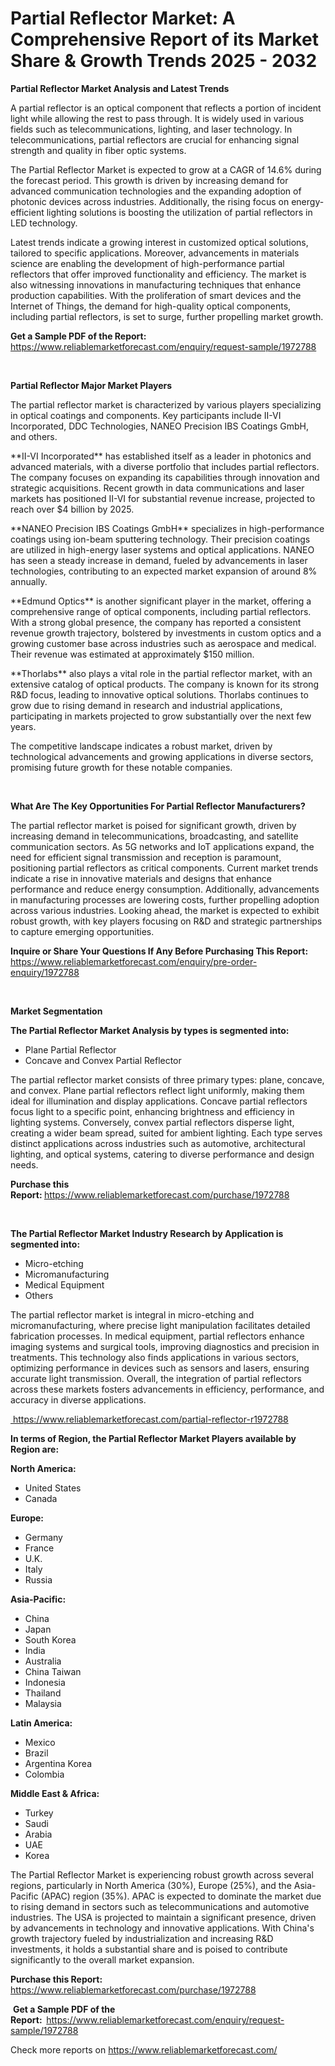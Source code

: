 <p><h1>Partial Reflector Market: A Comprehensive Report of its Market Share & Growth Trends 2025 - 2032</h1></p><p><strong>Partial Reflector Market Analysis and Latest Trends</strong></p>
<p><p>A partial reflector is an optical component that reflects a portion of incident light while allowing the rest to pass through. It is widely used in various fields such as telecommunications, lighting, and laser technology. In telecommunications, partial reflectors are crucial for enhancing signal strength and quality in fiber optic systems.</p><p>The Partial Reflector Market is expected to grow at a CAGR of 14.6% during the forecast period. This growth is driven by increasing demand for advanced communication technologies and the expanding adoption of photonic devices across industries. Additionally, the rising focus on energy-efficient lighting solutions is boosting the utilization of partial reflectors in LED technology. </p><p>Latest trends indicate a growing interest in customized optical solutions, tailored to specific applications. Moreover, advancements in materials science are enabling the development of high-performance partial reflectors that offer improved functionality and efficiency. The market is also witnessing innovations in manufacturing techniques that enhance production capabilities. With the proliferation of smart devices and the Internet of Things, the demand for high-quality optical components, including partial reflectors, is set to surge, further propelling market growth.</p></p>
<p><strong>Get a Sample PDF of the Report:&nbsp;</strong> <a href="https://www.reliablemarketforecast.com/enquiry/request-sample/1972788?utm_campaign=2518&utm_medium=2&utm_source=Github&utm_content=ia&utm_term=20022025&utm_id=partial-reflector">https://www.reliablemarketforecast.com/enquiry/request-sample/1972788</a></p>
<p>&nbsp;</p>
<p><strong>Partial Reflector Major Market Players</strong></p>
<p><p>The partial reflector market is characterized by various players specializing in optical coatings and components. Key participants include II-VI Incorporated, DDC Technologies, NANEO Precision IBS Coatings GmbH, and others. </p><p>**II-VI Incorporated** has established itself as a leader in photonics and advanced materials, with a diverse portfolio that includes partial reflectors. The company focuses on expanding its capabilities through innovation and strategic acquisitions. Recent growth in data communications and laser markets has positioned II-VI for substantial revenue increase, projected to reach over $4 billion by 2025.</p><p>**NANEO Precision IBS Coatings GmbH** specializes in high-performance coatings using ion-beam sputtering technology. Their precision coatings are utilized in high-energy laser systems and optical applications. NANEO has seen a steady increase in demand, fueled by advancements in laser technologies, contributing to an expected market expansion of around 8% annually.</p><p>**Edmund Optics** is another significant player in the market, offering a comprehensive range of optical components, including partial reflectors. With a strong global presence, the company has reported a consistent revenue growth trajectory, bolstered by investments in custom optics and a growing customer base across industries such as aerospace and medical. Their revenue was estimated at approximately $150 million.</p><p>**Thorlabs** also plays a vital role in the partial reflector market, with an extensive catalog of optical products. The company is known for its strong R&D focus, leading to innovative optical solutions. Thorlabs continues to grow due to rising demand in research and industrial applications, participating in markets projected to grow substantially over the next few years.</p><p>The competitive landscape indicates a robust market, driven by technological advancements and growing applications in diverse sectors, promising future growth for these notable companies.</p></p>
<p>&nbsp;</p>
<p><strong>What Are The Key Opportunities For Partial Reflector Manufacturers?</strong></p>
<p><p>The partial reflector market is poised for significant growth, driven by increasing demand in telecommunications, broadcasting, and satellite communication sectors. As 5G networks and IoT applications expand, the need for efficient signal transmission and reception is paramount, positioning partial reflectors as critical components. Current market trends indicate a rise in innovative materials and designs that enhance performance and reduce energy consumption. Additionally, advancements in manufacturing processes are lowering costs, further propelling adoption across various industries. Looking ahead, the market is expected to exhibit robust growth, with key players focusing on R&D and strategic partnerships to capture emerging opportunities.</p></p>
<p><strong>Inquire or Share Your Questions If Any Before Purchasing This Report:</strong> <a href="https://www.reliablemarketforecast.com/enquiry/pre-order-enquiry/1972788?utm_campaign=2518&utm_medium=2&utm_source=Github&utm_content=ia&utm_term=20022025&utm_id=partial-reflector">https://www.reliablemarketforecast.com/enquiry/pre-order-enquiry/1972788</a></p>
<p>&nbsp;</p>
<p><strong>Market Segmentation</strong></p>
<p><strong>The Partial Reflector Market Analysis by types is segmented into:</strong></p>
<p><ul><li>Plane Partial Reflector</li><li>Concave and Convex Partial Reflector</li></ul></p>
<p><p>The partial reflector market consists of three primary types: plane, concave, and convex. Plane partial reflectors reflect light uniformly, making them ideal for illumination and display applications. Concave partial reflectors focus light to a specific point, enhancing brightness and efficiency in lighting systems. Conversely, convex partial reflectors disperse light, creating a wider beam spread, suited for ambient lighting. Each type serves distinct applications across industries such as automotive, architectural lighting, and optical systems, catering to diverse performance and design needs.</p></p>
<p><strong>Purchase this Report:&nbsp;</strong><a href="https://www.reliablemarketforecast.com/purchase/1972788?utm_campaign=2518&utm_medium=2&utm_source=Github&utm_content=ia&utm_term=20022025&utm_id=partial-reflector">https://www.reliablemarketforecast.com/purchase/1972788</a></p>
<p>&nbsp;</p>
<p><strong>The Partial Reflector Market Industry Research by Application is segmented into:</strong></p>
<p><ul><li>Micro-etching</li><li>Micromanufacturing</li><li>Medical Equipment</li><li>Others</li></ul></p>
<p><p>The partial reflector market is integral in micro-etching and micromanufacturing, where precise light manipulation facilitates detailed fabrication processes. In medical equipment, partial reflectors enhance imaging systems and surgical tools, improving diagnostics and precision in treatments. This technology also finds applications in various sectors, optimizing performance in devices such as sensors and lasers, ensuring accurate light transmission. Overall, the integration of partial reflectors across these markets fosters advancements in efficiency, performance, and accuracy in diverse applications.</p></p>
<p><a href="https://www.reliablemarketforecast.com/partial-reflector-r1972788?utm_campaign=2518&utm_medium=2&utm_source=Github&utm_content=ia&utm_term=20022025&utm_id=partial-reflector">&nbsp;https://www.reliablemarketforecast.com/partial-reflector-r1972788</a></p>
<p><strong>In terms of Region, the Partial Reflector Market Players available by Region are:</strong></p>
<p>
    <p> <strong> North America: </strong>
        <ul>
            <li>United States</li>
            <li>Canada</li>
        </ul>
        </p> 
    <p> <strong> Europe: </strong>
        <ul>
            <li>Germany</li>
            <li>France</li>
            <li>U.K.</li>
            <li>Italy</li>
            <li>Russia</li>
        </ul>
        </p> 
    <p> <strong> Asia-Pacific: </strong>
        <ul>
            <li>China</li>
            <li>Japan</li>
            <li>South Korea</li>
            <li>India</li>
            <li>Australia</li>
            <li>China Taiwan</li>
            <li>Indonesia</li>
            <li>Thailand</li>
            <li>Malaysia</li>
        </ul>
        </p> 
    <p> <strong> Latin America: </strong>
        <ul>
            <li>Mexico</li>
            <li>Brazil</li>
            <li>Argentina Korea</li>
            <li>Colombia</li>
        </ul>
        </p> 
    <p> <strong> Middle East & Africa: </strong>
        <ul>
            <li>Turkey</li>
            <li>Saudi</li>
            <li>Arabia</li>
            <li>UAE</li>
            <li>Korea</li>
        </ul>
    </p>
    </p>
<p><p>The Partial Reflector Market is experiencing robust growth across several regions, particularly in North America (30%), Europe (25%), and the Asia-Pacific (APAC) region (35%). APAC is expected to dominate the market due to rising demand in sectors such as telecommunications and automotive industries. The USA is projected to maintain a significant presence, driven by advancements in technology and innovative applications. With China's growth trajectory fueled by industrialization and increasing R&D investments, it holds a substantial share and is poised to contribute significantly to the overall market expansion.</p></p>
<p><strong>Purchase this Report: </strong><a href="https://www.reliablemarketforecast.com/purchase/1972788?utm_campaign=2518&utm_medium=2&utm_source=Github&utm_content=ia&utm_term=20022025&utm_id=partial-reflector">https://www.reliablemarketforecast.com/purchase/1972788</a></p>
<p>&nbsp;<strong>Get a Sample PDF of the Report:&nbsp;&nbsp;</strong><a href="https://www.reliablemarketforecast.com/enquiry/request-sample/1972788?utm_campaign=2518&utm_medium=2&utm_source=Github&utm_content=ia&utm_term=20022025&utm_id=partial-reflector">https://www.reliablemarketforecast.com/enquiry/request-sample/1972788</a></p>
<p><strong></strong></p>
<p>Check more reports on <a href="https://www.reliablemarketforecast.com/?utm_campaign=2518&utm_medium=2&utm_source=Github&utm_content=ia&utm_term=20022025&utm_id=partial-reflector">https://www.reliablemarketforecast.com/</a></p>